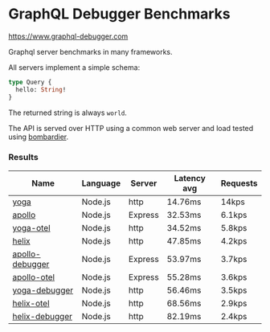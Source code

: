 <!-- README.md is generated from README.ecr, do not edit -->

# GraphQL Debugger Benchmarks

https://www.graphql-debugger.com

Graphql server benchmarks in many frameworks.

All servers implement a simple schema:

```graphql
type Query {
  hello: String!
}
```

The returned string is always `world`.

The API is served over HTTP using a common web server and load tested using [bombardier](https://github.com/codesenberg/bombardier).

### Results

| Name                          | Language      | Server          | Latency avg      | Requests      |
| ----------------------------  | ------------- | --------------- | ---------------- | ------------- |
| [yoga](https://github.com/dotansimha/graphql-yoga) | Node.js | http | 14.76ms | 14kps |
| [apollo](https://github.com/apollographql/apollo-server) | Node.js | Express | 32.53ms | 6.1kps |
| [yoga-otel](https://github.com/open-telemetry/opentelemetry-js/) | Node.js | http | 34.52ms | 5.8kps |
| [helix](https://github.com/contra/graphql-helix) | Node.js | http | 47.85ms | 4.2kps |
| [apollo-debugger](https://graphql-debugger.com/docs/plugins/apollo) | Node.js | Express | 53.97ms | 3.7kps |
| [apollo-otel](https://github.com/open-telemetry/opentelemetry-js/) | Node.js | Express | 55.28ms | 3.6kps |
| [yoga-debugger](https://graphql-debugger.com/docs/plugins/yoga) | Node.js | http | 56.46ms | 3.5kps |
| [helix-otel](https://github.com/open-telemetry/opentelemetry-js/) | Node.js | http | 68.56ms | 2.9kps |
| [helix-debugger](https://github.com/rocket-connect/graphql-debugger) | Node.js | http | 82.19ms | 2.4kps |
